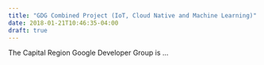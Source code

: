```yaml
---
title: "GDG Combined Project (IoT, Cloud Native and Machine Learning)"
date: 2018-01-21T10:46:35-04:00
draft: true
---
```


The Capital Region Google Developer Group is ...